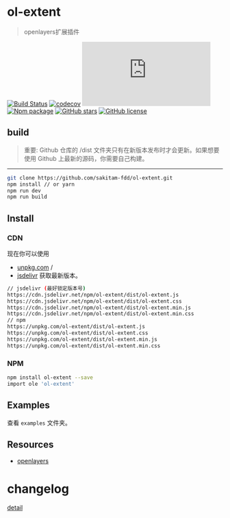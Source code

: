 # ol-extent

> openlayers扩展插件

[![Build Status](https://travis-ci.org/sakitam-fdd/ol-extent.svg?branch=master)](https://www.travis-ci.org/sakitam-fdd/ol-extent)
[![codecov](https://codecov.io/gh/sakitam-fdd/ol-extent/branch/master/graph/badge.svg)](https://codecov.io/gh/sakitam-fdd/ol-extent)
![JS gzip size](http://img.badgesize.io/https://unpkg.com/ol-extent/dist/ol-extent.js?compression=gzip&label=gzip%20size:%20JS)
[![Npm package](https://img.shields.io/npm/v/ol-extent.svg)](https://www.npmjs.org/package/ol-extent)
[![GitHub stars](https://img.shields.io/github/stars/sakitam-fdd/ol-extent.svg)](https://github.com/sakitam-fdd/ol-extent/stargazers)
[![GitHub license](https://img.shields.io/badge/license-MIT-blue.svg)](https://raw.githubusercontent.com/sakitam-fdd/ol-extent/master/LICENSE)

## build

> 重要: Github 仓库的 /dist 文件夹只有在新版本发布时才会更新。如果想要使用 Github 上最新的源码，你需要自己构建。

---

```bash
git clone https://github.com/sakitam-fdd/ol-extent.git
npm install // or yarn
npm run dev
npm run build
```

## Install

### CDN

现在你可以使用 
* [unpkg.com](https://unpkg.com/ol-extent/dist/ol-extent.js) / 
* [jsdelivr](https://cdn.jsdelivr.net/npm/ol-extent/dist/ol-extent.js) 
获取最新版本。

```bash
// jsdelivr (最好锁定版本号)
https://cdn.jsdelivr.net/npm/ol-extent/dist/ol-extent.js
https://cdn.jsdelivr.net/npm/ol-extent/dist/ol-extent.css
https://cdn.jsdelivr.net/npm/ol-extent/dist/ol-extent.min.js
https://cdn.jsdelivr.net/npm/ol-extent/dist/ol-extent.min.css
// npm
https://unpkg.com/ol-extent/dist/ol-extent.js
https://unpkg.com/ol-extent/dist/ol-extent.css
https://unpkg.com/ol-extent/dist/ol-extent.min.js
https://unpkg.com/ol-extent/dist/ol-extent.min.css
```

### NPM

```bash
npm install ol-extent --save
import ole 'ol-extent'
```

## Examples

查看 `examples` 文件夹。

## Resources

* [openlayers](https://github.com/openlayers/openlayers)

# changelog

[detail](./CHANGELOG.md)
